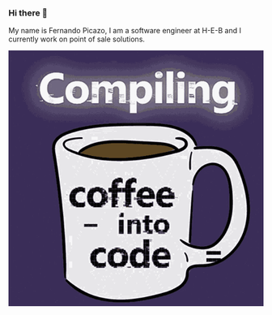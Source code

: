 ### Hi there 👋

My name is Fernando Picazo, I am a software engineer at H-E-B and I currently work on point of sale solutions.

<div align="center">
  <img src="./compiling-coffee.gif"/>
</div>

<!--
**FernandoPicazo/FernandoPicazo** is a ✨ _special_ ✨ repository because its `README.md` (this file) appears on your GitHub profile.

Here are some ideas to get you started:

- 🔭 I’m currently working on ...
- 🌱 I’m currently learning ...
- 👯 I’m looking to collaborate on ...
- 🤔 I’m looking for help with ...
- 💬 Ask me about ...
- 📫 How to reach me: ...
- 😄 Pronouns: ...
- ⚡ Fun fact: ...
-->
